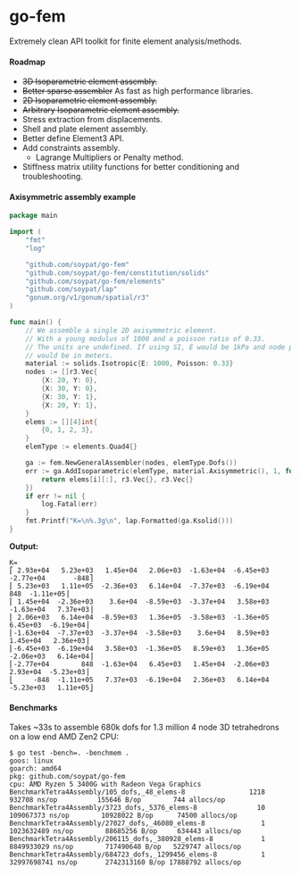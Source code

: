 # go-fem
Extremely clean API toolkit for finite element analysis/methods.

#### Roadmap
* ~~3D Isoparametric element assembly.~~
* ~~Better sparse assembler~~ As fast as high performance libraries.
* ~~2D Isoparametric element assembly.~~
* ~~Arbitrary Isoparametric element assembly.~~
* Stress extraction from displacements.
* Shell and plate element assembly.
* Better define Element3 API.
* Add constraints assembly.
  - Lagrange Multipliers or Penalty method.
* Stiffness matrix utility functions for better conditioning and troubleshooting.



#### Axisymmetric assembly example
```go
package main

import (
	"fmt"
	"log"

	"github.com/soypat/go-fem"
	"github.com/soypat/go-fem/constitution/solids"
	"github.com/soypat/go-fem/elements"
	"github.com/soypat/lap"
	"gonum.org/v1/gonum/spatial/r3"
)

func main() {
	// We assemble a single 2D axisymmetric element.
	// With a young modulus of 1000 and a poisson ratio of 0.33.
	// The units are undefined. If using SI, E would be 1kPa and node positions
	// would be in meters.
	material := solids.Isotropic{E: 1000, Poisson: 0.33}
	nodes := []r3.Vec{
		{X: 20, Y: 0},
		{X: 30, Y: 0},
		{X: 30, Y: 1},
		{X: 20, Y: 1},
	}
	elems := [][4]int{
		{0, 1, 2, 3},
	}
	elemType := elements.Quad4{}

	ga := fem.NewGeneralAssembler(nodes, elemType.Dofs())
	err := ga.AddIsoparametric(elemType, material.Axisymmetric(), 1, func(i int) (elem []int, xC, yC r3.Vec) {
		return elems[i][:], r3.Vec{}, r3.Vec{}
	})
	if err != nil {
		log.Fatal(err)
	}
	fmt.Printf("K=\n%.3g\n", lap.Formatted(ga.Ksolid()))
}
```

**Output:**
```
K=
⎡ 2.93e+04   5.23e+03   1.45e+04   2.06e+03  -1.63e+04  -6.45e+03  -2.77e+04       -848⎤
⎢ 5.23e+03   1.11e+05  -2.36e+03   6.14e+04  -7.37e+03  -6.19e+04        848  -1.11e+05⎥
⎢ 1.45e+04  -2.36e+03    3.6e+04  -8.59e+03  -3.37e+04   3.58e+03  -1.63e+04   7.37e+03⎥
⎢ 2.06e+03   6.14e+04  -8.59e+03   1.36e+05  -3.58e+03  -1.36e+05   6.45e+03  -6.19e+04⎥
⎢-1.63e+04  -7.37e+03  -3.37e+04  -3.58e+03    3.6e+04   8.59e+03   1.45e+04   2.36e+03⎥
⎢-6.45e+03  -6.19e+04   3.58e+03  -1.36e+05   8.59e+03   1.36e+05  -2.06e+03   6.14e+04⎥
⎢-2.77e+04        848  -1.63e+04   6.45e+03   1.45e+04  -2.06e+03   2.93e+04  -5.23e+03⎥
⎣     -848  -1.11e+05   7.37e+03  -6.19e+04   2.36e+03   6.14e+04  -5.23e+03   1.11e+05⎦
```

#### Benchmarks
Takes ~33s to assemble 680k dofs for 1.3 million 4 node 3D tetrahedrons on a low end AMD Zen2 CPU:
```
$ go test -bench=. -benchmem .
goos: linux
goarch: amd64
pkg: github.com/soypat/go-fem
cpu: AMD Ryzen 5 3400G with Radeon Vega Graphics    
BenchmarkTetra4Assembly/105_dofs,_48_elems-8                1218            932708 ns/op          155646 B/op        744 allocs/op
BenchmarkTetra4Assembly/3723_dofs,_5376_elems-8               10         109067373 ns/op        10928022 B/op      74500 allocs/op
BenchmarkTetra4Assembly/27027_dofs,_46080_elems-8              1        1023632489 ns/op        88685256 B/op     634443 allocs/op
BenchmarkTetra4Assembly/206115_dofs,_380928_elems-8            1        8849933029 ns/op        717490648 B/op   5229747 allocs/op
BenchmarkTetra4Assembly/684723_dofs,_1299456_elems-8           1        32997698741 ns/op       2742313160 B/op 17888792 allocs/op
```
